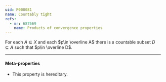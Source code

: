 ```yaml
---
uid: P000081
name: Countably tight
refs:
  - mr: 687569
    name: Products of convergence properties
---
```


For each $A\subseteq X$ and each $p\in \overline A$ there is a countable subset $D\subseteq A$ such that $p\in \overline D$.

----

#### Meta-properties

- This property is hereditary.
